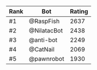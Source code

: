 Rank|Bot|Rating
---|---|---
#1|@RaspFish|2637
#2|@NilatacBot|2438
#3|@anti-bot|2249
#4|@CatNail|2069
#5|@pawnrobot|1930
